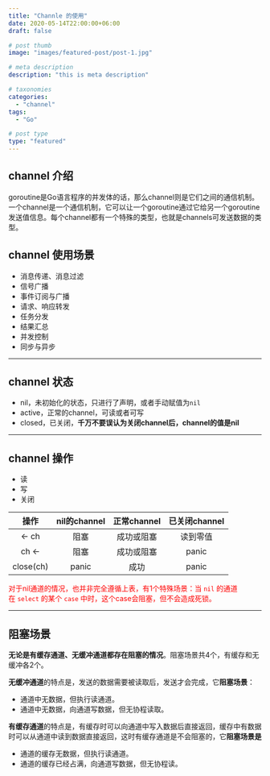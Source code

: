 ```yaml
---
title: "Channle 的使用"
date: 2020-05-14T22:00:00+06:00
draft: false

# post thumb
image: "images/featured-post/post-1.jpg"

# meta description
description: "this is meta description"

# taxonomies
categories: 
  - "channel"
tags:
  - "Go"

# post type
type: "featured"
---
```




## channel 介绍

goroutine是Go语言程序的并发体的话，那么channel则是它们之间的通信机制。一个channel是一个通信机制，它可以让一个goroutine通过它给另一个goroutine发送值信息。每个channel都有一个特殊的类型，也就是channels可发送数据的类型。

## channel 使用场景

+ 消息传递、消息过滤
+ 信号广播
+ 事件订阅与广播
+ 请求、响应转发
+ 任务分发
+ 结果汇总
+ 并发控制
+ 同步与异步

---

## channel 状态

+ nil，未初始化的状态，只进行了声明，或者手动赋值为`nil`
+ active，正常的channel，可读或者可写
+ closed，已关闭，**千万不要误认为关闭channel后，channel的值是nil**

---

## channel 操作

+ 读
+ 写
+ 关闭

|   操作    | nil的channel | 正常channel | 已关闭channel |
| :-------: | :----------: | :---------: | :-----------: |
|   <- ch   |     阻塞     | 成功或阻塞  |   读到零值    |
|   ch <-   |     阻塞     | 成功或阻塞  |     panic     |
| close(ch) |    panic     |    成功     |     panic     |

<font color="red">对于nil通道的情况，也并非完全遵循上表，有1个特殊场景：当 `nil` 的通道在 `select` 的某个 `case` 中时，这个case会阻塞，但不会造成死锁。</font>

---


## 阻塞场景

**无论是有缓存通道、无缓冲通道都存在阻塞的情况**。阻塞场景共4个，有缓存和无缓冲各2个。

**无缓冲通道**的特点是，发送的数据需要被读取后，发送才会完成，它**阻塞场景**：

+ 通道中无数据，但执行读通道。
+ 通道中无数据，向通道写数据，但无协程读取。



**有缓存通道**的特点是，有缓存时可以向通道中写入数据后直接返回，缓存中有数据时可以从通道中读到数据直接返回，这时有缓存通道是不会阻塞的，它**阻塞场景是**

+ 通道的缓存无数据，但执行读通道。
+ 通道的缓存已经占满，向通道写数据，但无协程读。

